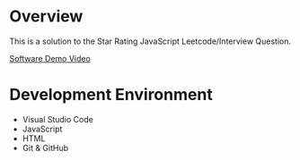 # Overview
This is a solution to the Star Rating JavaScript Leetcode/Interview Question.

[Software Demo Video](https://youtu.be/vxioJ_2e4SQ)

# Development Environment
* Visual Studio Code
* JavaScript
* HTML
* Git & GitHub

